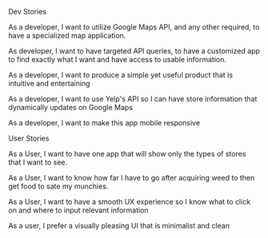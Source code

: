 Dev Stories

As a developer, I want to utilize Google Maps API, and any other required, to have a specialized map application. 

As developer, I want to have targeted API queries, to have a customized app to find exactly what I want and have access to usable information. 


As a developer, I want to produce a simple yet useful product that is intuitive and entertaining


As a developer, I want to use Yelp's API so I can have store information that dynamically updates on Google Maps

As a developer,  I want to make this app mobile responsive


User Stories

As a User, I want to have one app that will show only the types of stores that I want to see. 

As a User, I want to know how far I have to go after acquiring weed to then get food to sate my munchies. 

As a User, I want to have a smooth UX experience so I know what to click on and where to input relevant information

As a user, I prefer a visually pleasing UI that is minimalist and clean